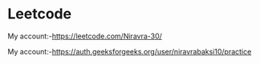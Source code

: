 # Leetcode
My account:-https://leetcode.com/Niravra-30/

My account:-https://auth.geeksforgeeks.org/user/niravrabaksi10/practice

